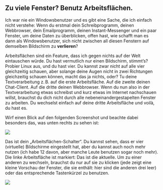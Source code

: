 



<h2>Zu viele Fenster? Benutz Arbeitsflächen.</h2>

Ich war nie ein Windowsbenutzer und es gibt eine Sache, die ich einfach nicht verstehe: Wenn du erstmal dein Schreibprogramm, deinen Webbrowser, dein Emailprogramm, deinen Instant-Messenger und ein paar Fenster, um deine Daten zu überblicken, offen hast, wie schafft man es dann als Windowsbenutzer, sich nicht zwischen all diesen Fenstern auf demselben Bildschirm zu <b>verlieren</b>?

Arbeitsflächen sind ein Feature, dass ich gegen nichts auf der Welt eintauschen w&uuml;rde. Du hast vermutlich nur einen Bildschirm, stimmt’s? Probier Linux aus, und du hast vier. Du kannst zwar nicht auf alle vier gleichzeitig schauen, aber solange deine Augen nicht in zwei Richtungen gleichzeitig schauen k&ouml;nnen, macht das ja nichts, oder? Tu deine Textverarbeitung z.&#x202f;B. auf die erste Arbeitsfläche. Auf die zweite deinen Chat-Client. Auf die dritte deinen Webbrowser. Wenn du nun also in der Textverarbeitung etwas schreibst und kurz etwas im Internet nachschauen willst, brauchst du dich nicht durch alle nebeneinandergestapelten Fenster zu arbeiten. Du wechselst einfach auf deine dritte Arbeitsfläche und voilà, du hast es.

Wirf einen Blick auf den folgenden Screenshot und beachte dabei besonders das, was unten rechts zu sehen ist:

<img src="Images/workspaces.png" border="0"/>

Das ist dein „Arbeitsfl&auml;chen-Schalter“. Du kannst sehen, dass er vier (virtuelle) Bildschirme eingestellt hat, aber du kannst auch noch mehr nutzen (ich habe 12 davon, aber manche Leute benutzen sogar noch mehr). Die linke Arbeitsfläche ist markiert: Das ist die aktuelle. Um zu einer anderen zu wechseln, brauchst du nur auf sie zu klicken (jede zeigt eine kleine Vorschau der Fenster, die sie enthält: hier sind die anderen drei leer) oder das entsprechende Tastenkürzel zu benutzen.

<img src="Images/workspaces_full.png" border="0"/>




